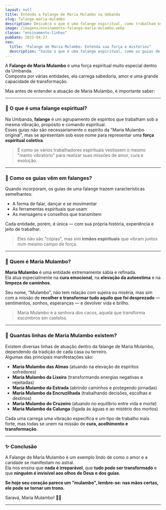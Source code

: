 ```yaml
---
layout: null
title: Entenda a Falange de Maria Mulambo na Umbanda
slug: falange-maria-mulambo
description: Descubra o que é uma falange espiritual, como trabalham os guias de Maria Mulambo e quantas linhas existem dentro dessa força feminina de luz.
image: /imagens/ensinamento-falange-maria-mulambo.webp
classe: "ensinamento-linhas"
pubDate: 2025-04-27
seo:
  title: "Falange de Maria Mulambo: Entenda sua força e mistérios"
  description: "Saiba o que é uma falange espiritual, como os guias de Maria Mulambo se manifestam na Umbanda e conheça as diferentes linhas dessa poderosa atuação feminina."
---
```

A **Falange de Maria Mulambo** é uma força espiritual muito especial dentro da Umbanda.  
Composta por várias entidades, ela carrega sabedoria, amor e uma grande capacidade de transformação.

Mas antes de entender a atuação de Maria Mulambo, é importante saber:

---

### 🌟 O que é uma falange espiritual?

Na Umbanda, **falange** é um agrupamento de espíritos que trabalham sob a mesma vibração, propósito e comando espiritual.  
Esses guias não são necessariamente o espírito da "Maria Mulambo original", mas se apresentam sob esse nome para representar uma **força espiritual coletiva**.

> É como se vários trabalhadores espirituais vestissem o mesmo "manto vibratório" para realizar suas missões de amor, cura e evolução.

---

### 👣 Como os guias vêm em falanges?

Quando incorporam, os guias de uma falange trazem características semelhantes:  
- A forma de falar, dançar e se movimentar
- As ferramentas espirituais que usam
- As mensagens e conselhos que transmitem

Cada entidade, porém, é única — com sua própria história, experiência e jeito de trabalhar.

> Eles não são "cópias", mas sim **irmãos espirituais** que vibram juntos num mesmo campo de força.

---

### 🌹 Quem é Maria Mulambo?

**Maria Mulambo** é uma entidade extremamente sábia e refinada.  
Ela atua especialmente na **cura emocional**, na **elevação da autoestima** e na **limpeza de caminhos**.

Seu nome, "Mulambo", não tem relação com sujeira ou miséria, mas sim com a missão de **recolher e transformar tudo aquilo que foi desprezado** — sentimentos, sonhos, esperanças — e devolver vida e brilho.

> Maria Mulambo é a senhora dos cacos, aquela que transforma escombros em castelos.

---

### 🌸 Quantas linhas de Maria Mulambo existem?

Existem diversas linhas de atuação dentro da falange de Maria Mulambo, dependendo da tradição de cada casa ou terreiro.  
Algumas das principais manifestações são:

- **Maria Mulambo das Almas** (atuando na elevação de espíritos sofredores)
- **Maria Mulambo da Lixeira** (transformando energias negativas e rejeitadas)
- **Maria Mulambo da Estrada** (abrindo caminhos e protegendo jornadas)
- **Maria Mulambo da Encruzilhada** (trabalhando decisões, escolhas e destinos)
- **Maria Mulambo do Cruzeiro** (atuando no equilíbrio entre vida e morte)
- **Maria Mulambo da Calunga** (ligada às águas e ao mistério dos mortos)

Cada uma carrega uma vibração específica e um tipo de trabalho mais forte, mas todas se unem na missão de **cura, acolhimento e transformação**.

---

### ✨ Conclusão

A Falange de Maria Mulambo é um exemplo lindo de como o amor e a caridade se manifestam no astral.  
Ela nos ensina que **nada é irreparável**, que **tudo pode ser transformado** e que **ninguém é invisível aos olhos de Deus e dos guias**.

**Se hoje seu coração parece um "mulambo", lembre-se: nas mãos certas, ele pode se tornar um trono.**

Saravá, Maria Mulambo! 🌹✨

---

